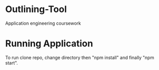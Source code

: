 # Outlining-Tool
Application engineering coursework

# Running Application
To run clone repo, change directory then "npm install" and finally "npm start". 
